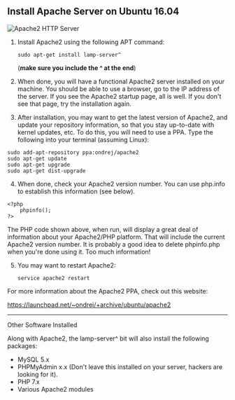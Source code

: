 ## Install Apache Server on Ubuntu 16.04
![Apache2 HTTP Server](https://opensourcesolution.com.br/wp-content/upload/2016/01/apache.png)

1. Install Apache2 using the following APT command:


	```
	sudo apt-get install lamp-server^ 
	```
	(__make sure you include the ^ at the end__)
	
2. When done, you will have a functional Apache2 server installed on your machine. You should be able to use a browser, go to the IP address of the server. If you see the Apache2 startup page, all is well. If you don't see that page, try the installation again.

3. After installation, you may want to get the latest version of Apache2, and update your repository information, so that you stay up-to-date with kernel updates, etc. To do this, you will need to use a PPA. Type the following into your terminal (assuming Linux):

```
sudo add-apt-repository ppa:ondrej/apache2
sudo apt-get update
sudo apt-get upgrade
sudo apt-get dist-upgrade
```
4. When done, check your Apache2 version number. You can use php.info to establish this information (see below).

	
```
<?php
    phpinfo();
?>
```

The PHP code shown above, when run, will display a great deal of information about your Apache2/PHP platform. That will include the current Apache2 version number. It is probably a good idea to delete phpinfo.php when you're done using it. Too much information!

5. You may want to restart Apache2:
	```
	service apache2 restart
	```
For more information about the Apache2 PPA, check out this website:

https://launchpad.net/~ondrej/+archive/ubuntu/apache2

---

Other Software Installed

Along with Apache2, the lamp-server^ bit will also install the following packages:

 - MySQL 5.x
 - PHPMyAdmin x.x (Don't leave this installed on your server, hackers are looking for it).
 - PHP 7.x
 - Various Apache2 modules

<!--stackedit_data:
eyJoaXN0b3J5IjpbNjg3NzE5Mzk5LDExMjU0NTgwMjMsMTk2MD
cxNzE1NCwtMTQyMjMyMTU4MSwtMTA2ODUzMTQ2MF19
-->